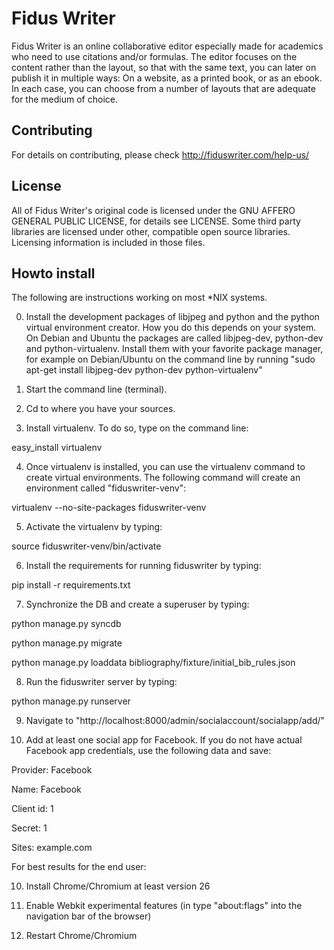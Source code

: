 Fidus Writer 
===========

Fidus Writer is an online collaborative editor especially made for academics who need to use citations and/or formulas. The editor focuses on the content rather than the layout, so that with the same text, you can later on publish it in multiple ways: On a website, as a printed book, or as an ebook. In each case, you can choose from a number of layouts that are adequate for the medium of choice.


Contributing
----

For details on contributing, please check http://fiduswriter.com/help-us/


License
----

All of Fidus Writer's original code is licensed under the GNU AFFERO GENERAL PUBLIC LICENSE, for details see LICENSE. Some third party libraries are licensed under other, compatible open source libraries. Licensing information is included in those files.


Howto install
----

The following are instructions working on most *NIX systems.

0. Install the development packages of libjpeg and python and the python virtual environment creator. How you do this depends on your system. On Debian and Ubuntu the packages are called libjpeg-dev, python-dev and python-virtualenv. Install them with your favorite package manager, for example on Debian/Ubuntu on the command line by running "sudo apt-get install libjpeg-dev python-dev python-virtualenv"

1. Start the command line (terminal).

2. Cd to where you have your sources.

3. Install virtualenv. To do so, type on the command line:

  easy_install virtualenv

4. Once virtualenv is installed, you can use the virtualenv command to create virtual environments. The following command will create an environment called "fiduswriter-venv":

  virtualenv  --no-site-packages fiduswriter-venv

5. Activate the virtualenv by typing:

  source fiduswriter-venv/bin/activate

6. Install the requirements for running  fiduswriter by typing:

  pip install -r requirements.txt

7. Synchronize the DB and create a superuser by typing:

  python manage.py syncdb

  python manage.py migrate

  python manage.py loaddata bibliography/fixture/initial_bib_rules.json

8. Run the fiduswriter server by typing:

  python manage.py runserver

9. Navigate to "http://localhost:8000/admin/socialaccount/socialapp/add/"

10. Add at least one social app for Facebook. If you do not have actual Facebook app credentials, use the following data and save:

  Provider: Facebook
  
  Name: Facebook
  
  Client id: 1
  
  Secret: 1
  
  Sites: example.com

For best results for the end user:

10. Install Chrome/Chromium at least version 26

11. Enable Webkit experimental features (in type "about:flags" into the navigation bar of the browser)

12. Restart Chrome/Chromium
